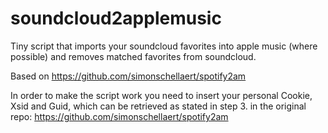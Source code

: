 # soundcloud2applemusic
Tiny script that imports your soundcloud favorites into apple music (where possible) and removes matched favorites from soundcloud.

Based on https://github.com/simonschellaert/spotify2am

In order to make the script work you need to insert your personal Cookie, Xsid and Guid, which can be retrieved as stated in step 3. in the original repo: https://github.com/simonschellaert/spotify2am

